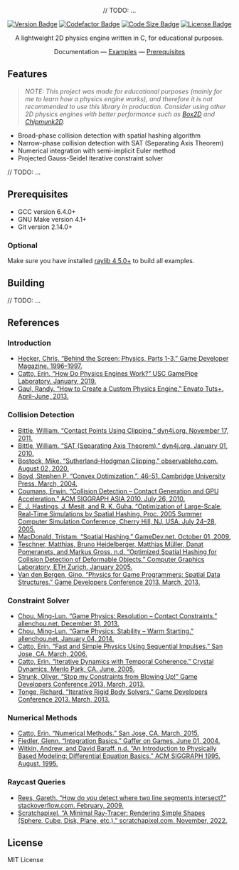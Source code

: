 <div align="center">

// TODO: ...

[![Version Badge](https://img.shields.io/github/v/release/warrengalyen/proxima?include_prereleases)](https://github.com/warrengalyen/proxima/releases)
[![Codefactor Badge](https://www.codefactor.io/repository/github/warrengalyen/proxima/badge)](https://www.codefactor.io/repository/github/warrengalyen/proxima)
[![Code Size Badge](https://img.shields.io/github/languages/code-size/warrengalyen/proxima?color=brightgreen)](https://github.com/warrengalyen/proxima)
[![License Badge](https://img.shields.io/github/license/warrengalyen/proxima)](https://github.com/warrengalyen/proxima/blob/master/LICENSE)

A lightweight 2D physics engine written in C, for educational purposes.

Documentation &mdash;
[Examples](./examples/src) &mdash;
[Prerequisites](#prerequisites)

</div>

## Features

> *NOTE: This project was made for educational purposes (mainly for me to learn how a physics engine works), and therefore it is not recommended to use this library in production. Consider using other 2D physics engines with better performance such as [Box2D](https://github.com/erincatto/box2d) and [Chipmunk2D](https://github.com/slembcke/Chipmunk2D).*

- Broad-phase collision detection with spatial hashing algorithm
- Narrow-phase collision detection with SAT (Separating Axis Theorem)
- Numerical integration with semi-implicit Euler method
- Projected Gauss-Seidel iterative constraint solver

// TODO: ...

## Prerequisites

- GCC version 6.4.0+
- GNU Make version 4.1+
- Git version 2.14.0+

### Optional

Make sure you have installed [raylib 4.5.0+](https://github.com/raysan5/raylib/releases/tag/4.5.0) to build all examples.

## Building

// TODO: ...

## References

### Introduction

- [Hecker, Chris. “Behind the Screen: Physics, Parts 1-3.” Game Developer Magazine. 1996–1997.](https://www.chrishecker.com/Rigid_Body_Dynamics)
- [Catto, Erin. “How Do Physics Engines Work?” USC GamePipe Laboratory. January, 2019.](https://github.com/erincatto/box2d-lite/blob/master/docs/HowDoPhysicsEnginesWork.pdf)
- [Gaul, Randy. “How to Create a Custom Physics Engine.” Envato Tuts+. April–June, 2013.](https://gamedevelopment.tutsplus.com/series/how-to-create-a-custom-physics-engine--gamedev-12715)

### Collision Detection

- [Bittle, William. “Contact Points Using Clipping.” dyn4j.org. November 17, 2011.](https://dyn4j.org/2011/11/contact-points-using-clipping/)
- [Bittle, William. “SAT (Separating Axis Theorem).” dyn4j.org. January 01, 2010.](https://dyn4j.org/2010/01/sat/)
- [Bostock, Mike. “Sutherland–Hodgman Clipping.” observablehq.com. August 02, 2020.](https://observablehq.com/@mbostock/sutherland-hodgman-clipping)
- [Boyd, Stephen P. “Convex Optimization.”, 46–51. Cambridge University Press. March, 2004.](https://web.stanford.edu/~boyd/cvxbook/bv_cvxbook.pdf)
- [Coumans, Erwin. “Collision Detection – Contact Generation and GPU Acceleration.” ACM SIGGRAPH ASIA 2010. July 26, 2010.](https://sgvr.kaist.ac.kr/~sungeui/Collision_tutorial/Erwin.pdf)
- [E. J. Hastings, J. Mesit, and R. K. Guha. “Optimization of Large-Scale, Real-Time Simulations by Spatial Hashing. Proc. 2005 Summer Computer Simulation Conference, Cherry Hill, NJ, USA. July 24–28, 2005.](https://scholar.google.com/citations?view_op=view_citation&hl=en&user=u_GkP-EAAAAJ&citation_for_view=u_GkP-EAAAAJ:UeHWp8X0CEIC)
- [MacDonald, Tristam. “Spatial Hashing.” GameDev.net. October 01, 2009.](https://www.gamedev.net/tutorials/programming/general-and-gameplay-programming/spatial-hashing-r2697/)
- [Teschner, Matthias, Bruno Heidelberger, Matthias Müller, Danat Pomeranets, and Markus Gross. n.d. “Optimized Spatial Hashing for Collision Detection of Deformable Objects.” Computer Graphics Laboratory, ETH Zurich. January 2005.](https://matthias-research.github.io/pages/publications/tetraederCollision.pdf)
- [Van den Bergen, Gino. “Physics for Game Programmers: Spatial Data Structures.” Game Developers Conference 2013. March, 2013.](https://storage.googleapis.com/google-code-archive-downloads/v2/code.google.com/box2d/GDC13_vandenBergen_Gino_Physics_Tut.pdf)

### Constraint Solver

- [Chou, Ming-Lun. “Game Physics: Resolution – Contact Constraints.” allenchou.net. December 31, 2013.](https://allenchou.net/2013/12/game-physics-resolution-contact-constraints/)
- [Chou, Ming-Lun. “Game Physics: Stability – Warm Starting.” allenchou.net. January 04, 2014.](http://allenchou.net/2014/01/game-physics-stability-warm-starting/)
- [Catto, Erin. “Fast and Simple Physics Using Sequential Impulses.” San Jose, CA. March, 2006.](https://box2d.org/files/ErinCatto_SequentialImpulses_GDC2006.pdf)
- [Catto, Erin. “Iterative Dynamics with Temporal Coherence.” Crystal Dynamics, Menlo Park, CA. June, 2005.](https://box2d.org/files/ErinCatto_IterativeDynamics_GDC2005.pdf)
- [Strunk, Oliver. “Stop my Constraints from Blowing Up!” Game Developers Conference 2013. March, 2013.](https://storage.googleapis.com/google-code-archive-downloads/v2/code.google.com/box2d/Strunk_Oliver_Stop_My_Constraints_From_Blowing_Up.pdf)
- [Tonge, Richard. “Iterative Rigid Body Solvers.” Game Developers Conference 2013. March, 2013.](https://archive.org/details/GDC2013Tonge)

### Numerical Methods

- [Catto, Erin. “Numerical Methods.” San Jose, CA. March, 2015.](https://box2d.org/files/ErinCatto_NumericalMethods_GDC2015.pdf)
- [Fiedler, Glenn. “Integration Basics.” Gaffer on Games. June 01, 2004.](https://gafferongames.com/post/integration_basics/)
- [Witkin, Andrew, and David Baraff. n.d. “An Introduction to Physically Based Modeling: Differential Equation Basics.” ACM SIGGRAPH 1995. August, 1995.](http://www.cs.cmu.edu/~baraff/sigcourse/index.html)

### Raycast Queries

- [Rees, Gareth. “How do you detect where two line segments intersect?” stackoverflow.com. February, 2009.](https://stackoverflow.com/questions/563198/how-do-you-detect-where-two-line-segments-intersect/565282#565282)
- [Scratchapixel. “A Minimal Ray-Tracer: Rendering Simple Shapes (Sphere, Cube, Disk, Plane, etc.).” scratchapixel.com. November, 2022.](https://www.scratchapixel.com/lessons/3d-basic-rendering/minimal-ray-tracer-rendering-simple-shapes/ray-sphere-intersection.html)

## License

MIT License
